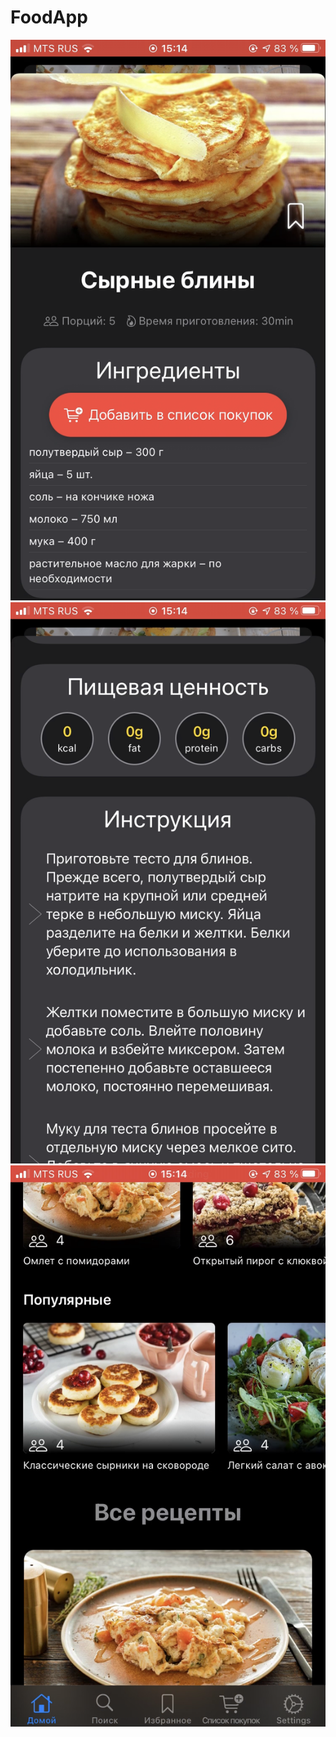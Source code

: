 # FoodApp
![](https://github.com/Kira8926/FoodApp/blob/9ce6aab0b4f3c869b2ff06727daa243ae13bd7ec/IMG_2677.PNG)
![](https://github.com/Kira8926/FoodApp/blob/9ce6aab0b4f3c869b2ff06727daa243ae13bd7ec/IMG_2678.PNG)
![](https://github.com/Kira8926/FoodApp/blob/9ce6aab0b4f3c869b2ff06727daa243ae13bd7ec/IMG_2679.PNG)
